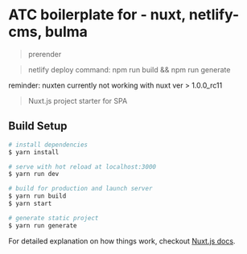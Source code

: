 # ATC boilerplate for - nuxt, netlify-cms, bulma

>  prerender

> netlify deploy command: npm run build && npm run generate

reminder: nuxten currently not working with nuxt ver > 1.0.0_rc11

> Nuxt.js project starter for SPA

## Build Setup

``` bash
# install dependencies
$ yarn install

# serve with hot reload at localhost:3000
$ yarn run dev

# build for production and launch server
$ yarn run build
$ yarn start

# generate static project
$ yarn run generate
```

For detailed explanation on how things work, checkout [Nuxt.js docs](https://nuxtjs.org).
